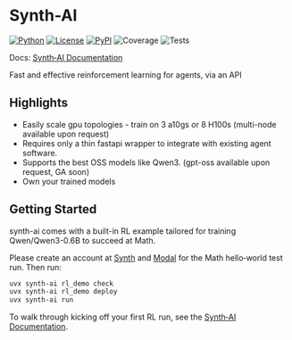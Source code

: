 # Synth-AI

[![Python](https://img.shields.io/badge/python-3.11+-blue)](https://www.python.org/)
[![License](https://img.shields.io/badge/license-MIT-green)](LICENSE)
[![PyPI](https://img.shields.io/badge/PyPI-0.2.4.dev9-orange)](https://pypi.org/project/synth-ai/)
![Coverage](https://img.shields.io/badge/coverage-0.0%25-red)
![Tests](https://img.shields.io/badge/tests-17%2F17%20passing-brightgreen)

Docs: [Synth‑AI Documentation](https://docs.usesynth.ai/synth-ai/introduction)

Fast and effective reinforcement learning for agents, via an API

## Highlights

- Easily scale gpu topologies - train on 3 a10gs or 8 H100s (multi-node available upon request)
- Requires only a thin fastapi wrapper to integrate with existing agent software.
- Supports the best OSS models like Qwen3. (gpt-oss available upon request, GA soon)
- Own your trained models

## Getting Started

synth-ai comes with a built-in RL example tailored for training Qwen/Qwen3-0.6B to succeed at Math.

Please create an account at [Synth](https://usesynth.ai) and [Modal](https://modal.com) for the Math hello‑world test run. Then run:

```bash
uvx synth-ai rl_demo check
uvx synth-ai rl_demo deploy
uvx synth-ai run
```

To walk through kicking off your first RL run, see the [Synth‑AI Documentation](https://docs.usesynth.ai/synth-ai/introduction).
